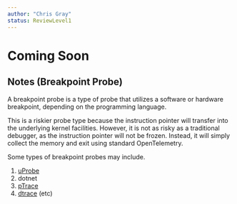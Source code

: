 ```yaml
---
author: "Chris Gray"
status: ReviewLevel1
---
```


# Coming Soon

## Notes (Breakpoint Probe)

A breakpoint probe is a type of probe that utilizes a software or hardware
breakpoint, depending on the programming language.

This is a riskier probe type because the instruction pointer will transfer into
the underlying kernel facilities. However, it is not as risky as a traditional
debugger, as the instruction pointer will not be frozen. Instead, it will simply
collect the memory and exit using standard OpenTelemetry.

Some types of breakpoint probes may include.

1. [uProbe](./Architecture.Probe.uprobes.document.md)
1. dotnet
1. [pTrace](./Architecture.Probe.ptrace.document.md)
1. [dtrace](./Architecture.Probe.DTrace.document.md) (etc)

